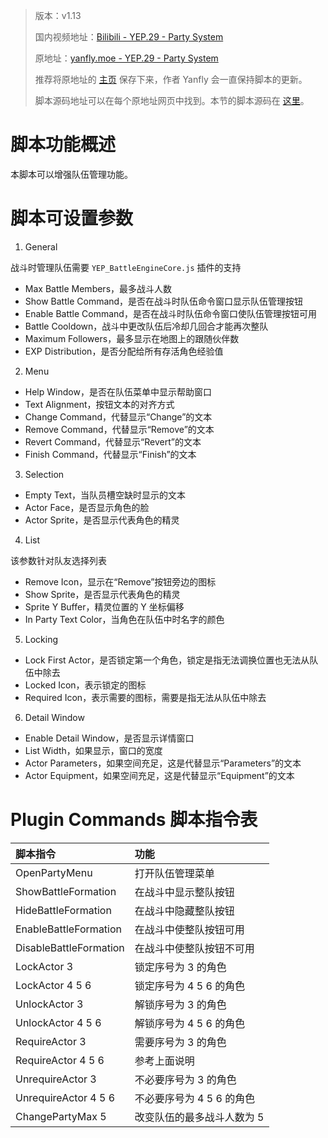 > 版本：v1.13
>
> 国内视频地址：[Bilibili - YEP.29 - Party System](https://www.bilibili.com/video/av3174787/#page=34)
>
> 原地址：[yanfly.moe - YEP.29 - Party System](http://yanfly.moe/2015/11/20/yep-29-party-system/)
> 
> 推荐将原地址的 [主页](http://yanfly.moe/yep/) 保存下来，作者 Yanfly 会一直保持脚本的更新。
> 
> 脚本源码地址可以在每个原地址网页中找到。本节的脚本源码在 [这里](https://www.dropbox.com/s/1bhm86b2a8kuvj6/YEP_PartySystem.js?dl=0)。

# 脚本功能概述

本脚本可以增强队伍管理功能。

# 脚本可设置参数

1. General

战斗时管理队伍需要 `YEP_BattleEngineCore.js` 插件的支持

- Max Battle Members，最多战斗人数
- Show Battle Command，是否在战斗时队伍命令窗口显示队伍管理按钮
- Enable Battle Command，是否在战斗时队伍命令窗口使队伍管理按钮可用
- Battle Cooldown，战斗中更改队伍后冷却几回合才能再次整队
- Maximum Followers，最多显示在地图上的跟随伙伴数
- EXP Distribution，是否分配给所有存活角色经验值

2. Menu

- Help Window，是否在队伍菜单中显示帮助窗口
- Text Alignment，按钮文本的对齐方式
- Change Command，代替显示“Change”的文本
- Remove Command，代替显示“Remove”的文本
- Revert Command，代替显示“Revert”的文本
- Finish Command，代替显示“Finish”的文本

3. Selection

- Empty Text，当队员槽空缺时显示的文本
- Actor Face，是否显示角色的脸
- Actor Sprite，是否显示代表角色的精灵

4. List

该参数针对队友选择列表

- Remove Icon，显示在“Remove”按钮旁边的图标
- Show Sprite，是否显示代表角色的精灵
- Sprite Y Buffer，精灵位置的 Y 坐标偏移
- In Party Text Color，当角色在队伍中时名字的颜色

5. Locking

- Lock First Actor，是否锁定第一个角色，锁定是指无法调换位置也无法从队伍中除去
- Locked Icon，表示锁定的图标
- Required Icon，表示需要的图标，需要是指无法从队伍中除去

6. Detail Window

- Enable Detail Window，是否显示详情窗口
- List Width，如果显示，窗口的宽度
- Actor Parameters，如果空间充足，这是代替显示“Parameters”的文本
- Actor Equipment，如果空间充足，这是代替显示“Equipment”的文本

# Plugin Commands 脚本指令表

脚本指令|功能
:-|:-
OpenPartyMenu         |打开队伍管理菜单
ShowBattleFormation   |在战斗中显示整队按钮
HideBattleFormation   |在战斗中隐藏整队按钮
EnableBattleFormation |在战斗中使整队按钮可用
DisableBattleFormation|在战斗中使整队按钮不可用
LockActor 3       |锁定序号为 3 的角色
LockActor 4 5 6   |锁定序号为 4 5 6 的角色
UnlockActor 3     |解锁序号为 3 的角色
UnlockActor 4 5 6 |解锁序号为 4 5 6 的角色
RequireActor 3       |需要序号为 3 的角色
RequireActor 4 5 6   |参考上面说明
UnrequireActor 3     |不必要序号为 3 的角色
UnrequireActor 4 5 6 |不必要序号为 4 5 6 的角色
ChangePartyMax 5     |改变队伍的最多战斗人数为 5
